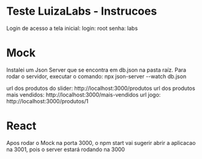 # Teste LuizaLabs - Instrucoes

Login de acesso a tela inicial:
login: root
senha: labs

# Mock

Instalei um Json Server que se encontra em db.json na pasta raíz. Para rodar o servidor, executar o comando: npx json-server --watch db.json

url dos produtos do slider: http://localhost:3000/produtos
url dos produtos mais vendidos: http://localhost:3000/mais-vendidos
url jogo: http://localhost:3000/produtos/1

# React

Apos rodar o Mock na porta 3000, o npm start vai sugerir abrir a aplicacao na 3001, pois o server estará rodando na 3000
